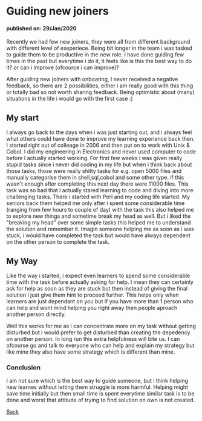 # Guiding new joiners
#### published on: 29/Jan/2020

Recently we had few new joiners, they were all from different background with different level of exeperiece. Being bit longer
in the team i was tasked to guide them to be productive in the new role. I have done guiding few times in the past but everytime
i do it, it feels like is this the best way to do it? or can i improve (ofcource i can improve)?

After guiding new joiners with onboaring, I never received a negative feedback, so there are 2 possibilities, either i am really good
with this thing or totally bad so not worth sharing feedback. Being optimistic about (many) situations in the life i would go 
with the first case :)

## My start

I always go back to the days when i was just starting out, and i always feel what others could have done to improve my learning 
experience back then. I started right out of colleage in 2006 and then put on to work with Unix & Cobol. I did my engineering
in Electronics and never used computer to code before I actually started working. For first few weeks i was given really stupid tasks
since i never did coding in my life but when i think back about those tasks, those were really shitty tasks for e.g. open 5000 files
and manually categorise them in shell,sql,cobol and some other type. if this wasn't enough after completing this next day there were
11000 files. This task was so bad that i actually stared learning to code and diving into more challenging tasks. There i started
with Perl and my coding life started. My seniors back them helped me only after i spent some considerable time 
(ranging from few hours to couple of day) with the task this also helped me to explore new things and sometime break my head 
as well. But i liked the "breaking my head" over some simple tasks this helped me to understand the solution and remember it.
Imagin someone helping me as soon as i was stuck, i would have completed the task but would have always dependent on the other
person to complete the task.

## My Way

Like the way i started, i expect even learners to spend some considerable time with the task before actually asking for help. 
I mean they can certainly ask for help as soon as they are stuck but then instead of giving the final solution i just give them
hint to proceed further. This helps only when learners are just dependant on you but if you have more than 1 person who can help and 
wont mind helping you right away then people aproach another person directly.

Well this works for me as i can concentrate more on my task without getting disturbed but i would prefer to get disturbed than
creating the depedency on another person. In long run this extra helpfulness will bite us. I can ofcourse go and talk to everyone 
who can help and explain my strategy but like mine they also have some strategy which is different than mine. 

### Conclusion

I am not sure which is the best way to guide someone, but i think helping new learnes without letting them struggle is more harmful.
Helping might save time initially but then small time is spent everytime similar task is to be done and worst that attitude of 
trying to find solution on own is not created. 

[Back](index.md)
